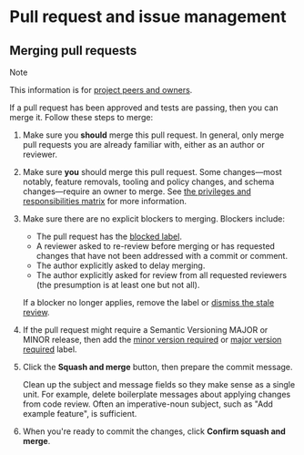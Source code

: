 # Pull request and issue management

## Merging pull requests

> [!NOTE]
> This information is for [project peers and owners](../GOVERNANCE.md#roles-and-responsibilities).

If a pull request has been approved and tests are passing, then you can merge it.
Follow these steps to merge:

1. Make sure you **should** merge this pull request.
   In general, only merge pull requests you are already familiar with, either as an author or reviewer.

1. Make sure **you** should merge this pull request.
   Some changes—most notably, feature removals, tooling and policy changes, and schema changes—require an owner to merge.
   See [the privileges and responsibilities matrix](../GOVERNANCE.md#privileges-and-responsibilities-matrix) for more information.

1. Make sure there are no explicit blockers to merging.
   Blockers include:

   - The pull request has the [blocked label](https://github.com/web-platform-dx/web-features/pulls?q=is%3Aopen+is%3Apr+label%3Ablocked).
   - A reviewer asked to re-review before merging or has requested changes that have not been addressed with a commit or comment.
   - The author explicitly asked to delay merging.
   - The author explicitly asked for review from all requested reviewers (the presumption is at least one but not all).

   If a blocker no longer applies, remove the label or [dismiss the stale review](https://docs.github.com/en/pull-requests/collaborating-with-pull-requests/reviewing-changes-in-pull-requests/dismissing-a-pull-request-review).

1. If the pull request might require a Semantic Versioning MAJOR or MINOR release, then add the [minor version required](https://github.com/web-platform-dx/web-features/labels/minor%20version%20required) or [major version required](https://github.com/web-platform-dx/web-features/labels/major%20version%20required) label.

1. Click the **Squash and merge** button, then prepare the commit message.

   Clean up the subject and message fields so they make sense as a single unit.
   For example, delete boilerplate messages about applying changes from code review.
   Often an imperative-noun subject, such as "Add example feature", is sufficient.

1. When you're ready to commit the changes, click **Confirm squash and merge**.
